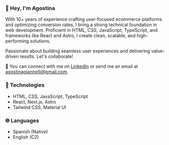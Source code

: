 ### 👋 Hey, I'm Agostina

With 10+ years of experience crafting user-focused ecommerce platforms and optimizing conversion rates, I bring a strong technical foundation in web development. Proficient in HTML, CSS, JavaScript, TypeScript, and frameworks like React and Astro, I create clean, scalable, and high-performing solutions.

Passionate about building seamless user experiences and delivering value-driven results. Let's collaborate!

📌 You can connect with me on [LinkedIn](https://www.linkedin.com/in/agostinagiannelli/) or send me an email at [agostinagiannelli@gmail.com](mailto:agostinagiannelli@gmail.com).

### 🚀 Technologies
- HTML, CSS, JavaScript, TypeScript
- React, Next.js, Astro
- Tailwind CSS, Material UI

### 🌐 Languages
- Spanish (Native)
- English (C2)
